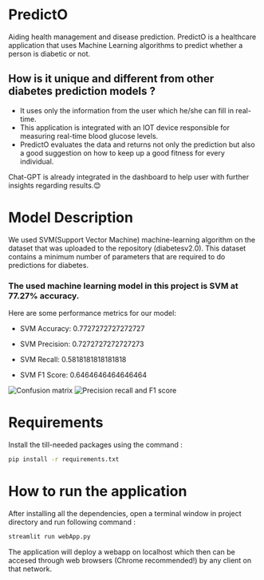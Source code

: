 # PredictO

Aiding health management and disease prediction. PredictO is a healthcare application that uses Machine Learning algorithms to predict whether a person is diabetic or not.

## How is it unique and different from other diabetes prediction models ?

- It uses only the information from the user which he/she can fill in real-time.
- This application is integrated with an IOT device responsible for measuring real-time blood glucose levels.
- PredictO evaluates the data and returns not only the prediction but also a good suggestion on how to keep up a good fitness for every individual.

Chat-GPT is already integrated in the dashboard to help user with further insights regarding results.😊

# Model Description

We used SVM(Support Vector Machine) machine-learning algorithm on the dataset that was uploaded to the repository (diabetesv2.0).
This dataset contains a minimum number of parameters that are required to do predictions for diabetes.

### The used machine learning model in this project is SVM at **77.27%** accuracy.

Here are some performance metrics for our model:

- SVM Accuracy: 0.7727272727272727

- SVM Precision: 0.7272727272727273

- SVM Recall: 0.5818181818181818

- SVM F1 Score: 0.6464646464646464

![Confusion matrix](https://github.com/mahi1722/PredictO/assets/82094424/00100b58-42aa-45f7-ad62-de3fa64d44c2)
![Precision recall and F1 score](https://github.com/mahi1722/PredictO/assets/82094424/56c24a02-817b-4a4c-94aa-7820d1ae095a)



# Requirements
Install the till-needed packages using the command :
```bash 
pip install -r requirements.txt
```

# How to run the application

After installing all the dependencies, open a terminal window in project directory and run following command :
```bash
streamlit run webApp.py
```
The application will deploy a webapp on localhost which then can be accesed through web browsers (Chrome recommended!) by any client on that network.
